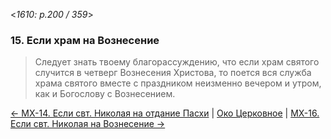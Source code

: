 
<*1610: p.200 / 359*>

### 15. Если храм на Вознесение

> Следует знать твоему благорассуждению, что если храм святого случится в четверг 
> Вознесения Христова, то поется вся служба храма святого вместе с праздником 
> неизменно вечером и утром, как и Богослову с Вознесением.

[← МX-14. Если свт. Николая на отдание Пасхи](m_x_014.md)
| [Око Церковное](README.md)
| [МX-16. Если свт. Николая на Вознесение →](m_x_016.md)
